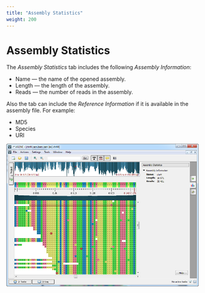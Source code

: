 ```yaml
---
title: "Assembly Statistics"
weight: 200
---
```



# Assembly Statistics

The _Assembly Statistics_ tab includes the following _Assembly Information_:

*   Name — the name of the opened assembly.
*   Length — the length of the assembly.
*   Reads — the number of reads in the assembly.

Also the tab can include the _Reference Information_ if it is available in the assembly file. For example:

*   MD5
*   Species
*   URI


![](/images/65929861/65929862.png)
